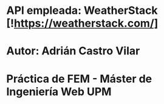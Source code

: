 # API empleada: WeatherStack [!https://weatherstack.com/]

# Autor: Adrián Castro Vilar

# Práctica de FEM - Máster de Ingeniería Web UPM

